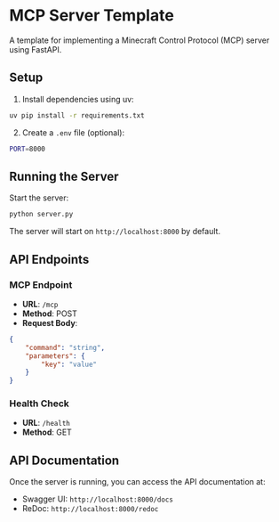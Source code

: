 # MCP Server Template

A template for implementing a Minecraft Control Protocol (MCP) server using FastAPI.

## Setup

1. Install dependencies using uv:
```bash
uv pip install -r requirements.txt
```

2. Create a `.env` file (optional):
```bash
PORT=8000
```

## Running the Server

Start the server:
```bash
python server.py
```

The server will start on `http://localhost:8000` by default.

## API Endpoints

### MCP Endpoint
- **URL**: `/mcp`
- **Method**: POST
- **Request Body**:
```json
{
    "command": "string",
    "parameters": {
        "key": "value"
    }
}
```

### Health Check
- **URL**: `/health`
- **Method**: GET

## API Documentation

Once the server is running, you can access the API documentation at:
- Swagger UI: `http://localhost:8000/docs`
- ReDoc: `http://localhost:8000/redoc` 